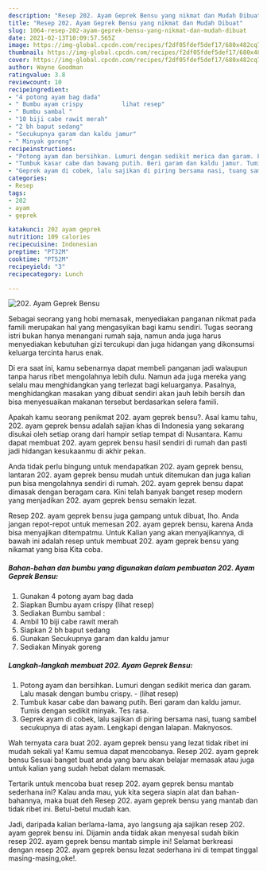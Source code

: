 ```yaml
---
description: "Resep 202. Ayam Geprek Bensu yang nikmat dan Mudah Dibuat"
title: "Resep 202. Ayam Geprek Bensu yang nikmat dan Mudah Dibuat"
slug: 1064-resep-202-ayam-geprek-bensu-yang-nikmat-dan-mudah-dibuat
date: 2021-02-13T10:09:57.565Z
image: https://img-global.cpcdn.com/recipes/f2df05fdef5def17/680x482cq70/202-ayam-geprek-bensu-foto-resep-utama.jpg
thumbnail: https://img-global.cpcdn.com/recipes/f2df05fdef5def17/680x482cq70/202-ayam-geprek-bensu-foto-resep-utama.jpg
cover: https://img-global.cpcdn.com/recipes/f2df05fdef5def17/680x482cq70/202-ayam-geprek-bensu-foto-resep-utama.jpg
author: Wayne Goodman
ratingvalue: 3.8
reviewcount: 10
recipeingredient:
- "4 potong ayam bag dada"
- " Bumbu ayam crispy           lihat resep"
- " Bumbu sambal "
- "10 biji cabe rawit merah"
- "2 bh baput sedang"
- "Secukupnya garam dan kaldu jamur"
- " Minyak goreng"
recipeinstructions:
- "Potong ayam dan bersihkan. Lumuri dengan sedikit merica dan garam. Lalu masak dengan bumbu crispy.           (lihat resep)"
- "Tumbuk kasar cabe dan bawang putih. Beri garam dan kaldu jamur. Tumis dengan sedikit minyak. Tes rasa."
- "Geprek ayam di cobek, lalu sajikan di piring bersama nasi, tuang sambel secukupnya di atas ayam. Lengkapi dengan lalapan. Maknyosos."
categories:
- Resep
tags:
- 202
- ayam
- geprek

katakunci: 202 ayam geprek 
nutrition: 109 calories
recipecuisine: Indonesian
preptime: "PT32M"
cooktime: "PT52M"
recipeyield: "3"
recipecategory: Lunch

---
```



![202. Ayam Geprek Bensu](https://img-global.cpcdn.com/recipes/f2df05fdef5def17/680x482cq70/202-ayam-geprek-bensu-foto-resep-utama.jpg)

Sebagai seorang yang hobi memasak, menyediakan panganan nikmat pada famili merupakan hal yang mengasyikan bagi kamu sendiri. Tugas seorang istri bukan hanya menangani rumah saja, namun anda juga harus menyediakan kebutuhan gizi tercukupi dan juga hidangan yang dikonsumsi keluarga tercinta harus enak.

Di era  saat ini, kamu sebenarnya dapat membeli panganan jadi walaupun tanpa harus ribet mengolahnya lebih dulu. Namun ada juga mereka yang selalu mau menghidangkan yang terlezat bagi keluarganya. Pasalnya, menghidangkan masakan yang dibuat sendiri akan jauh lebih bersih dan bisa menyesuaikan makanan tersebut berdasarkan selera famili. 



Apakah kamu seorang penikmat 202. ayam geprek bensu?. Asal kamu tahu, 202. ayam geprek bensu adalah sajian khas di Indonesia yang sekarang disukai oleh setiap orang dari hampir setiap tempat di Nusantara. Kamu dapat membuat 202. ayam geprek bensu hasil sendiri di rumah dan pasti jadi hidangan kesukaanmu di akhir pekan.

Anda tidak perlu bingung untuk mendapatkan 202. ayam geprek bensu, lantaran 202. ayam geprek bensu mudah untuk ditemukan dan juga kalian pun bisa mengolahnya sendiri di rumah. 202. ayam geprek bensu dapat dimasak dengan beragam cara. Kini telah banyak banget resep modern yang menjadikan 202. ayam geprek bensu semakin lezat.

Resep 202. ayam geprek bensu juga gampang untuk dibuat, lho. Anda jangan repot-repot untuk memesan 202. ayam geprek bensu, karena Anda bisa menyajikan ditempatmu. Untuk Kalian yang akan menyajikannya, di bawah ini adalah resep untuk membuat 202. ayam geprek bensu yang nikamat yang bisa Kita coba.

<!--inarticleads1-->

##### Bahan-bahan dan bumbu yang digunakan dalam pembuatan 202. Ayam Geprek Bensu:

1. Gunakan 4 potong ayam bag dada
1. Siapkan  Bumbu ayam crispy           (lihat resep)
1. Sediakan  Bumbu sambal :
1. Ambil 10 biji cabe rawit merah
1. Siapkan 2 bh baput sedang
1. Gunakan Secukupnya garam dan kaldu jamur
1. Sediakan  Minyak goreng




<!--inarticleads2-->

##### Langkah-langkah membuat 202. Ayam Geprek Bensu:

1. Potong ayam dan bersihkan. Lumuri dengan sedikit merica dan garam. Lalu masak dengan bumbu crispy. -           (lihat resep)
1. Tumbuk kasar cabe dan bawang putih. Beri garam dan kaldu jamur. Tumis dengan sedikit minyak. Tes rasa.
1. Geprek ayam di cobek, lalu sajikan di piring bersama nasi, tuang sambel secukupnya di atas ayam. Lengkapi dengan lalapan. Maknyosos.




Wah ternyata cara buat 202. ayam geprek bensu yang lezat tidak ribet ini mudah sekali ya! Kamu semua dapat mencobanya. Resep 202. ayam geprek bensu Sesuai banget buat anda yang baru akan belajar memasak atau juga untuk kalian yang sudah hebat dalam memasak.

Tertarik untuk mencoba buat resep 202. ayam geprek bensu mantab sederhana ini? Kalau anda mau, yuk kita segera siapin alat dan bahan-bahannya, maka buat deh Resep 202. ayam geprek bensu yang mantab dan tidak ribet ini. Betul-betul mudah kan. 

Jadi, daripada kalian berlama-lama, ayo langsung aja sajikan resep 202. ayam geprek bensu ini. Dijamin anda tiidak akan menyesal sudah bikin resep 202. ayam geprek bensu mantab simple ini! Selamat berkreasi dengan resep 202. ayam geprek bensu lezat sederhana ini di tempat tinggal masing-masing,oke!.

